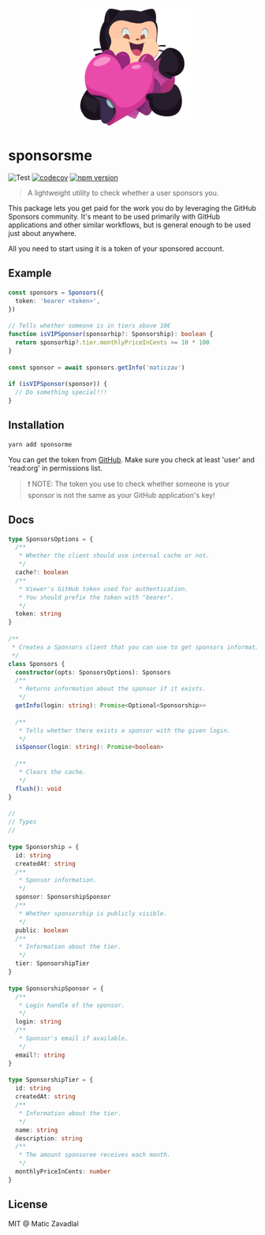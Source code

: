 <div align="center"><img src="media/logo.svg" width="240" /></div>

# sponsorsme

![Test](https://github.com/maticzav/sponsorsme/workflows/Test/badge.svg)
[![codecov](https://codecov.io/gh/maticzav/sponsorsme/branch/master/graph/badge.svg)](https://codecov.io/gh/maticzav/sponsorsme)
[![npm version](https://badge.fury.io/js/sponsorsme.svg)](https://badge.fury.io/js/sponsorsme)

> A lightweight utility to check whether a user sponsors you.

This package lets you get paid for the work you do by leveraging the GitHub Sponsors community. It's meant to be used primarily with GitHub applications and other similar workflows, but is general enough to be used just about anywhere.

All you need to start using it is a token of your sponsored account.

## Example

```ts
const sponsors = Sponsors({
  token: 'bearer <token>',
})

// Tells whether someone is in tiers above 10€
function isVIPSponsor(sponsorhip?: Sponsorship): boolean {
  return sponsorhip?.tier.monthlyPriceInCents >= 10 * 100
}

const sponsor = await sponsors.getInfo('maticzav')

if (isVIPSponsor(sponsor)) {
  // Do something special!!!
}
```

## Installation

```bash
yarn add sponsorme
```

You can get the token from [GitHub](https://github.com/settings/tokens). Make sure you check at least 'user' and 'read:org' in permissions list.

> ❗️ NOTE: The token you use to check whether someone is your sponsor is not the same as your GitHub application's key!

## Docs

```ts
type SponsorsOptions = {
  /**
   * Whether the client should use internal cache or not.
   */
  cache?: boolean
  /**
   * Viewer's GitHub token used for authentication.
   * You should prefix the token with "bearer".
   */
  token: string
}

/**
 * Creates a Sponsors client that you can use to get sponsors information.
 */
class Sponsors {
  constructor(opts: SponsorsOptions): Sponsors
  /**
   * Returns information about the sponsor if it exists.
   */
  getInfo(login: string): Promise<Optional<Sponsorship>>

  /**
   * Tells whether there exists a sponsor with the given login.
   */
  isSponsor(login: string): Promise<boolean>

  /**
   * Clears the cache.
   */
  flush(): void
}

//
// Types
//

type Sponsorship = {
  id: string
  createdAt: string
  /**
   * Sponsor information.
   */
  sponsor: SponsorshipSponsor
  /**
   * Whether sponsorship is publicly visible.
   */
  public: boolean
  /**
   * Information about the tier.
   */
  tier: SponsorshipTier
}

type SponsorshipSponsor = {
  /**
   * Login handle of the sponsor.
   */
  login: string
  /**
   * Sponsor's email if available.
   */
  email?: string
}

type SponsorshipTier = {
  id: string
  createdAt: string
  /**
   * Information about the tier.
   */
  name: string
  description: string
  /**
   * The amount sponsoree receives each month.
   */
  monthlyPriceInCents: number
}
```

## License

MIT @ Matic Zavadlal
